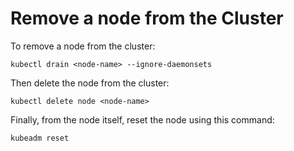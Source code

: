 # Remove a node from the Cluster

To remove a node from the cluster:

```
kubectl drain <node-name> --ignore-daemonsets
```

Then delete the node from the cluster:

```
kubectl delete node <node-name>
```

Finally, from the node itself, reset the node using this command:

```
kubeadm reset
```
